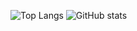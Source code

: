 ![Top Langs](https://github-readme-stats.vercel.app/api/top-langs/?username=umaumax&hide=html)
![GitHub stats](https://github-readme-stats.vercel.app/api?username=umaumax&show_icons=true&count_private=true&line_height=40)

